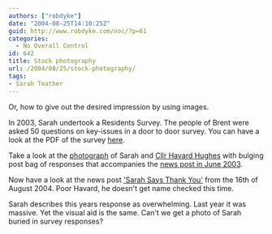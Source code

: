 ```yaml
---
authors: ["robdyke"]
date: "2004-08-25T14:10:25Z"
guid: http://www.robdyke.com/noc/?p=61
categories:
  - No Overall Control
id: 642
title: Stock photography
url: /2004/08/25/stock-photography/
tags:
- Sarah Teather
---
```

Or, how to give out the desired impression by using images.

In 2003, Sarah undertook a Residents Survey. The people of Brent were asked 50 questions on key-issues in a door to door survey. You can have a look at the PDF of the survey [here](http://www.brentlibdems.org.uk/resources/sites/217.160.173.25-3e678870b1c3f9.89263653/Sarah+Teather+MP%27s+Residents+Survey.pdf).

Take a look at the [photograph](http://www.brentlibdems.org.uk/images/sites/217.160.173.25-3e678870b1c3f9.89263653/6.jpeg) of Sarah and [Cllr Havard Hughes](http://www.brent.gov.uk/Democracy.nsf/200742b2d0c7ccaa80256a9400404f4c/0d54251da472eaed80256a960056bc6f!OpenDocument) with bulging post bag of responses that accompanies the [news post in June 2003](http://www.brentlibdems.org.uk/news/9.html).

Now have a look at the news post ['Sarah Says Thank You'](http://www.brentlibdems.org.uk/news/153.html) from the 16th of August 2004. Poor Havard, he doesn't get name checked this time.

Sarah describes this years response as overwhelming. Last year it was massive. Yet the visual aid is the same. Can't we get a photo of Sarah buried in survey responses?